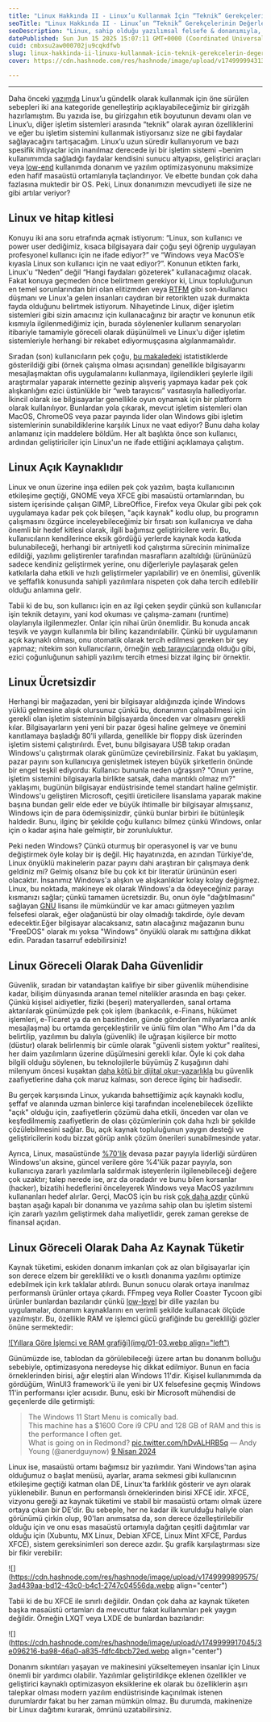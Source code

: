 ```yaml
---
title: "Linux Hakkında II - Linux’u Kullanmak İçin “Teknik” Gerekçelerin Değerlendirilmesi"
seoTitle: "Linux Hakkında II - Linux’un “Teknik” Gerekçelerinin Değerlendirilmesi"
seoDescription: "Linux, sahip olduğu yazılımsal felsefe & donanımıyla, son kullanıcı ve power userler için ne ifade ediyor?"
datePublished: Sun Jun 15 2025 15:07:11 GMT+0000 (Coordinated Universal Time)
cuid: cmbxsu2aw000702ju9cqkdfwb
slug: linux-hakkinda-ii-linuxu-kullanmak-icin-teknik-gerekcelerin-degerlendirilmesi
cover: https://cdn.hashnode.com/res/hashnode/image/upload/v1749999943133/4efe3664-d710-4746-a01d-dbc17baf9695.webp

---
```


---

Daha önceki [yazımda](https://gokacinlar.hashnode.dev/linux-hakkinda-i-linuxu-kullanmak-icin-etik-gerekcelerin-degerlendirilmesi) Linux’u gündelik olarak kullanmak için öne sürülen sebepleri iki ana kategoride genelleştirip açıklayabileceğimiz bir girizgâh hazırlamıştım. Bu yazıda ise, bu girizgahın etik boyutunun devamı olan ve Linux’u, diğer işletim sistemleri arasında “teknik” olarak ayıran özelliklerini ve eğer bu işletim sistemini kullanmak istiyorsanız size ne gibi faydalar sağlayacağını tartışacağım. Linux’u uzun süredir kullanıyorum ve bazı spesifik ihtiyaçlar için inanılmaz derecede iyi bir işletim sistemi −benim kullanımımda sağladığı faydalar kendisini sunucu altyapısı, geliştirici araçları veya [low-end](https://tureng.com/tr/turkce-ingilizce/low%20end#:~:text=low%2Dend%20s.-,d%C3%BC%C5%9F%C3%BCk%20b%C3%BCt%C3%A7eli,-3) kullanımda donanım ve yazılım optimizasyonunu maksimize eden hafif masaüstü ortamlarıyla taçlandırıyor. Ve elbette bundan çok daha fazlasına muktedir bir OS. Peki, Linux donanımızın mevcudiyeti ile size ne gibi artılar veriyor?

## Linux ve hitap kitlesi

Konuyu iki ana soru etrafında açmak istiyorum: “Linux, son kullanıcı ve power user dediğimiz, kısaca bilgisayara dair çoğu şeyi öğrenip uygulayan profesyonel kullanıcı için ne ifade ediyor?” ve “Windows veya MacOS’e kıyasla Linux son kullanıcı için ne vaat ediyor?”. Konunun etikten farkı, Linux'u “Neden” değil “Hangi faydaları gözeterek” kullanacağımız olacak. Fakat konuya geçmeden önce belirtmem gerekiyor ki, Linux topluluğunun en temel sorunlarından biri olan elitizmden veya [RTFM](https://en.wikipedia.org/wiki/RTFM) gibi son-kullanıcı düşmanı ve Linux'a gelen insanları caydıran bir retorikten uzak durmakta fayda olduğunu belirtmek istiyorum. Nihayetinde Linux, diğer işletim sistemleri gibi sizin amacınız için kullanacağınız bir araçtır ve konunun etik kısmıyla ilgilenmediğimiz için, burada söylenenler kullanım senaryoları itibariyle tamamiyle göreceli olarak düşünülmeli ve Linux'u diğer işletim sistemleriyle herhangi bir rekabet ediyormuşçasına algılanmamalıdır.

Sıradan (son) kullanıcıların pek çoğu, [bu makaledeki](https://www.statista.com/forecasts/805796/favorite-pc-laptop-activities-in-the-us) istatistiklerde gösterildiği gibi (örnek çalışma olması açısından) genellikle bilgisayarını mesajlaşmaktan ofis uygulamalarını kullanmaya, ilgilendikleri şeylerle ilgili araştırmalar yaparak internette gezinip alışveriş yapmaya kadar pek çok alışkanlığını ezici üstünlükle bir “web tarayıcısı” vasıtasıyla hallediyorlar. İkincil olarak ise bilgisayarlar genellikle oyun oynamak için bir platform olarak kullanılıyor. Bunlardan yola çıkarak, mevcut işletim sistemleri olan MacOS, ChromeOS veya pazar payında lider olan Windows gibi işletim sistemlerinin sunabildiklerine karşılık Linux ne vaat ediyor? Bunu daha kolay anlamanız için maddelere böldüm. Her alt başlıkta önce son kullanıcı, ardından geliştiriciler için Linux'un ne ifade ettiğini açıklamaya çalıştım.

## Linux Açık Kaynaklıdır

Linux ve onun üzerine inşa edilen pek çok yazılım, başta kullanıcının etkileşime geçtiği, GNOME veya XFCE gibi masaüstü ortamlarından, bu sistem içerisinde çalışan GIMP, LibreOffice, Firefox veya Okular gibi pek çok uygulamaya kadar pek çok bileşen, "açık kaynak" kodlu olup, bu programın çalışmasını özgürce inceleyebileceğimiz bir fırsatı son kullanıcıya ve daha önemli bir hedef kitlesi olarak, ilgili bağımsız geliştiricilere verir. Bu, kullanıcıların kendilerince eksik gördüğü yerlerde kaynak koda katkıda bulunabileceği, herhangi bir artniyetli kod çalıştırma sürecinin minimalize edildiği, yazılımı geliştirenler tarafından masrafların azaltıldığı (ürününüzü sadece kendiniz geliştirmek yerine, onu diğerleriyle paylaşarak gelen katkılarla daha etkili ve hızlı geliştirmeler yapılabilir) ve en önemlisi, güvenlik ve şeffaflık konusunda sahipli yazılımlara nispeten çok daha tercih edilebilir olduğu anlamına gelir.

Tabii ki de bu, son kullanıcı için en az ilgi çeken şeydir çünkü son kullanıcılar işin teknik detayını, yani kod okuması ve çalışma-zamanı (runtime) olaylarıyla ilgilenmezler. Onlar için nihai ürün önemlidir. Bu konuda ancak teşvik ve yaygın kullanımla bir bilinç kazandırılabilir. Çünkü bir uygulamanın açık kaynaklı olması, onu otomatik olarak tercih edilmesi gereken bir şey yapmaz; nitekim son kullanıcıların, örneğin [web tarayıcılarında](https://www.similarweb.com/browsers/) olduğu gibi, ezici çoğunluğunun sahipli yazılımı tercih etmesi bizzat ilginç bir örnektir.

## Linux Ücretsizdir

Herhangi bir mağazadan, yeni bir bilgisayar aldığınızda içinde Windows yüklü gelmesine alışık olursunuz çünkü bu, donanımın çalışabilmesi için gerekli olan işletim sisteminin bilgisayarda önceden var olmasını gerekli kılar. Bilgisayarların yeni yeni bir pazar ögesi haline gelmeye ve önemini kanıtlamaya başladığı 80'li yıllarda, genellikle bir floppy disk üzerinden işletim sistemi çalıştırılırdı. Evet, bunu bilgisayara USB takıp oradan Windows'u çalıştırmak olarak günümüze çevirebilirsiniz. Fakat bu yaklaşım, pazar payını son kullanıcıya genişletmek isteyen büyük şirketlerin önünde bir engel teşkil ediyordu: Kullanıcı bununla neden uğraşsın? "Onun yerine, işletim sistemini bilgisayarla birlikte satsak, daha mantıklı olmaz mı?" yaklaşımı, bugünün bilgisayar endüstrisinde temel standart haline gelmiştir. Windows'u geliştiren Microsoft, çeşitli üreticilere lisanslama yaparak makine başına bundan gelir elde eder ve büyük ihtimalle bir bilgisayar almışsanız, Windows için de para ödemişsinizdir, çünkü bunlar birbiri ile bütünleşik haldedir. Bunu, ilginç bir şekilde çoğu kullanıcı bilmez çünkü Windows, onlar için o kadar aşina hale gelmiştir, bir zorunluluktur.

Peki neden Windows? Çünkü oturmuş bir operasyonel iş var ve bunu değiştirmek öyle kolay bir iş değil. Hiç hayatınızda, en azından Türkiye'de, Linux önyüklü makinelerin pazar payını dahi araştıran bir çalışmaya denk geldiniz mi? Gelmiş olsanız bile bu çok kıt bir literatür ürününün eseri olacaktır. İnsanımız Windows'a alışkın ve alışkanlıklar kolay kolay değişmez. Linux, bu noktada, makineye ek olarak Windows'a da ödeyeceğiniz parayı kısmanızı sağlar; çünkü tamamen ücretsizdir. Bu, onun öyle "dağıtılmasını" sağlayan [GNU](https://www.gnu.org/licenses/licenses.tr.html) lisansı ile mümkündür ve kar amacı gütmeyen yazılım felsefesi olarak, eğer olağanüstü bir olay olmadığı takdirde, öyle devam edecektir.Eğer bilgisayar alacaksanız, satın alacağınız mağazanın bunu "FreeDOS" olarak mı yoksa "Windows" önyüklü olarak mı sattığına dikkat edin. Paradan tasarruf edebilirsiniz!

## Linux Göreceli Olarak Daha Güvenlidir

Güvenlik, sıradan bir vatandaştan kalifiye bir siber güvenlik mühendisine kadar, bilişim dünyasında aranan temel nitelikler arasında en başı çeker. Çünkü kişisel aidiyetler, fiziki (beşeri) materyallerden, sanal ortama aktarılarak günümüzde pek çok işlem (bankacılık, e-Finans, hükümet işlemleri, e-Ticaret ya da en basitinden, günde gönderilen milyarlarca anlık mesajlaşma) bu ortamda gerçekleştirilir ve ünlü film olan "Who Am I"da da belirtilip, yazılımın bu dalıyla (güvenlik) ile uğraşan kişilerce bir motto (düstur) olarak belirlenmiş bir cümle olarak "güvenli sistem yoktur" realitesi, her daim yazılımların üzerine düşülmesini gerekli kılar. Öyle ki çok daha bilgili olduğu söylenen, bu teknolojilerle büyümüş Z kuşağının dahi milenyum öncesi kuşaktan [daha kötü bir dijital okur-yazarlıkla](https://www.cbc.ca/news/canada/calgary/gen-z-cybersecurity-1.7088579) bu güvenlik zaafiyetlerine daha çok maruz kalması, son derece ilginç bir hadisedir.

Bu gerçek karşısında Linux, yukarıda bahsettiğimiz açık kaynaklı kodlu, şeffaf ve alanında uzman binlerce kişi tarafından incelenebilecek özellikte "açık" olduğu için, zaafiyetlerin çözümü daha etkili, önceden var olan ve keşfedilmemiş zaafiyetlerin de olası çözümlerinin çok daha hızlı bir şekilde çözülebilmesini sağlar. Bu, açık kaynak topluluğunun yaygın desteği ve geliştiricilerin kodu bizzat görüp anlık çözüm önerileri sunabilmesinde yatar.

Ayrıca, Linux, masaüstünde [%70'lik](https://www.statista.com/statistics/218089/global-market-share-of-windows-7/) devasa pazar payıyla liderliği sürdüren Windows'un aksine, güncel verilere göre %4'lük pazar payıyla, son kullanıcıya zararlı yazılımlarla saldırmak isteyenlerin ilgilenebileceği değere çok uzaktır; talep nerede ise, arz da oradadır ve bunu bilen korsanlar (hacker), bizatihi hedeflerini önceleyerek Windows veya MacOS yazılımını kullananları hedef alırlar. Gerçi, MacOS için bu risk [çok daha azdır](https://www.hexnode.com/blogs/macos-vs-windows-security-a-detailed-analysis/) çünkü baştan aşağı kapalı bir donanıma ve yazılıma sahip olan bu işletim sistemi için zararlı yazılım geliştirmek daha maliyetlidir, gerek zaman gerekse de finansal açıdan.

## Linux Göreceli Olarak Daha Az Kaynak Tüketir

Kaynak tüketimi, eskiden donanım imkanları çok az olan bilgisayarlar için son derece elzem bir gereklilikti ve o kısıtlı donanıma yazılımı optimize edebilmek için kırk taklalar atılırdı. Bunun sonucu olarak ortaya inanılmaz performanslı ürünler ortaya çıkardı. FFmpeg veya Roller Coaster Tycoon gibi ürünler bunlardan bazılarıdır çünkü [low-level](https://medium.com/tech-sheet/yaz%C4%B1l%C4%B1mda-high-level-ve-low-level-a%C3%A7%C4%B1kl%C4%B1yoruz-95fef09107de) bir dille yazılan bu uygulamalar, donanım kaynaklarını en verimli şekilde kullanacak ölçüde yazılmıştır. Bu, özellikle RAM ve işlemci gücü grafiğinde bu gerekliliği gözler önüne sermektedir:

[![Yıllara Göre İşlemci ve RAM grafiği](img/01-03.webp align="left")](https://www.researchgate.net/figure/Yearly-improvement-of-processor-and-DRAM-memory-speeds-for-a-time-period-of-three_fig2_340621273)

Günümüzde ise, tablodan da görülebileceği üzere artan bu donanım bolluğu sebebiyle, optimizasyona neredeyse hiç dikkat edilmiyor. Bunun en facia örneklerinden birisi, ağır eleştiri alan Windows 11'dir. Kişisel kullanımımda da gördüğüm, WinUI3 framework'ü ile yeni bir UX felsefesine geçmiş Windows 11'in performansı içler acısıdır. Bunu, eski bir Microsoft mühendisi de geçenlerde dile getirmişti:

> The Windows 11 Start Menu is comically bad.  
> This machine has a $1600 Core i9 CPU and 128 GB of RAM and this is the performance I often get.  
> What is going on in Redmond? [pic.twitter.com/hDvALHRB5q](http://pic.twitter.com/hDvALHRB5q) — Andy Young (@anerdguynow) [9 Nisan 2024](https://twitter.com/anerdguynow/status/1777764221088129227?ref_src=twsrc%5Etfw)

Linux ise, masaüstü ortamı bağımsız bir yazılımdır. Yani Windows'tan aşina olduğumuz o başlat menüsü, ayarlar, arama sekmesi gibi kullanıcının etkileşime geçtiği katman olan DE, Linux'ta farklılık gösterir ve ayrı olarak yüklenebilir. Bunun en performanslı örneklerinden birisi XFCE idir. XFCE, vizyonu gereği az kaynak tüketimi ve stabil bir masaüstü ortamı olmak üzere ortaya çıkan bir DE'dir. Bu sebeple, her ne kadar ilk kurulduğu haliyle olan görünümü çirkin olup, 90'ları anımsatsa da, son derece özelleştirilebilir olduğu için ve onu esas masaüstü ortamıyla dağıtan çeşitli dağıtımlar var olduğu için (Xubuntu, MX Linux, Debian XFCE, Linux Mint XFCE, Pardus XFCE), sistem gereksinimleri son derece azdır. Şu grafik karşılaştırması size bir fikir verebilir:

![](https://cdn.hashnode.com/res/hashnode/image/upload/v1749999899575/3ad439aa-bd12-43c0-b4c1-2747c04556da.webp align="center")

Tabii ki de bu XFCE ile sınırlı değildir. Ondan çok daha az kaynak tüketen başka masaüstü ortamları da mevcuttur fakat kullanımları pek yaygın değildir. Örneğin LXQT veya LXDE de bunlardan bazılarıdır:

![](https://cdn.hashnode.com/res/hashnode/image/upload/v1749999917045/3e096216-ba98-46a0-a835-fdfc4bcb72ed.webp align="center")

Donanım sıkıntıları yaşayan ve makinesini yükseltemeyen insanlar için Linux önemli bir yardımcı olabilir. Yazılımlar geliştirildikçe eklenen özellikler ve geliştirici kaynaklı optimizasyon eksiklerine ek olarak bu özelliklerin aşırı talepkar olması modern yazılım endüstrisinde kaçınılmak istenen durumlardır fakat bu her zaman mümkün olmaz. Bu durumda, makinenize bir Linux dağıtımı kurarak, ömrünü uzatabilirsiniz.
